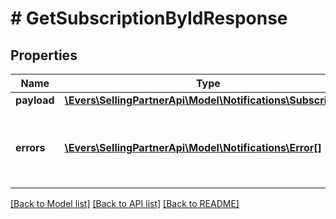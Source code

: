 # # GetSubscriptionByIdResponse

## Properties

Name | Type | Description | Notes
------------ | ------------- | ------------- | -------------
**payload** | [**\Evers\SellingPartnerApi\Model\Notifications\Subscription**](Subscription.md) |  | [optional]
**errors** | [**\Evers\SellingPartnerApi\Model\Notifications\Error[]**](Error.md) | A list of error responses returned when a request is unsuccessful. | [optional]

[[Back to Model list]](../../README.md#models) [[Back to API list]](../../README.md#endpoints) [[Back to README]](../../README.md)
